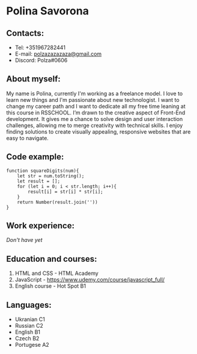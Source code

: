 # Polina Savorona
## Contacts:
  * Tel: +351967282441
  * E-mail: polzazazazaza@gmail.com
  * Discord: Polza#0606
## About myself:
My name is Polina, currently I'm working as a freelance model. I love to learn new things and I'm passionate about new technologist. I want to change my career path and I want to dedicate all my free time leaning at this course in RSSCHOOL. I’m drawn to the creative aspect of Front-End development. It gives me a chance to solve design and user interaction challenges, allowing me to merge creativity with technical skills. I enjoy finding solutions to create visually appealing, responsive websites that are easy to navigate.
## Code example:  

``` 
function squareDigits(num){
    let str = num.toString();
    let result = [];
    for (let i = 0; i < str.length; i++){
        result[i] = str[i] * str[i];
    }
    return Number(result.join(''))
}
```
## Work experience:
*Don't have yet*

## Education and courses:
  1. HTML and CSS - HTML Academy
  2. JavaScript - https://www.udemy.com/course/javascript_full/
  3. English course - Hot Spot B1

## Languages:
  * Ukranian C1
  * Russian C2
  * English B1
  * Czech B2
  * Portugese A2
